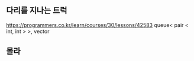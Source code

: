 ## 다리를 지나는 트럭
https://programmers.co.kr/learn/courses/30/lessons/42583
queue< pair < int, int > >, vector

## 몰라


